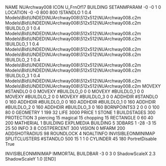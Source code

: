 NAME NUArchway008
ICON U_FrnOf17
BUILDING
SETANMPARAM -0 -0 1 0
LOCATION -0 -0 800 800
!STANDLO      1 0.4 Models\Bld\UNDED\NUArchway008\512x512\NUArchway008.c2m Models\Bld\UNDED\NUArchway008\512x512\NUArchway008.c2m 
!BUILDLO_0    1 0.4 Models\Bld\UNDED\NUArchway008\512x512\NUArchway008.c2m Models\Bld\UNDED\NUArchway008\512x512\NUArchway008.c2m 
!BUILDLO_1    1 0.4 Models\Bld\UNDED\NUArchway008\512x512\NUArchway008.c2m Models\Bld\UNDED\NUArchway008\512x512\NUArchway008.c2m 
!BUILDLO_2    1 0.4 Models\Bld\UNDED\NUArchway008\512x512\NUArchway008.c2m Models\Bld\UNDED\NUArchway008\512x512\NUArchway008.c2m 
!BUILDLO_3    1 0.4 Models\Bld\UNDED\NUArchway008\512x512\NUArchway008.c2m Models\Bld\UNDED\NUArchway008\512x512\NUArchway008.c2m 
MOVEXY #STANDLO    0 0
MOVEXY #BUILDLO_0  0 0
MOVEXY #BUILDLO_1  0 0
MOVEXY #BUILDLO_2  0 0
MOVEXY #BUILDLO_3  0 0
ADDHDIR #STANDLO 0 160
ADDHDIR #BUILDLO_0 0 160
ADDHDIR #BUILDLO_1 0 160
ADDHDIR #BUILDLO_2 0 160
ADDHDIR #BUILDLO_3 0 160
BORNPOINTS3 2 0 0 0 100 80 0
GEOMETRY 1 199 32
LIFE     3000
PRICE 1 STONE 1
BUILDSTAGES 300
PROTECTION 3 piercing 15 magical 15 chopping 15
RECTANGLE    0 60 40 200
MATHERIAL 1 BUILDING
EXPLMEDIA BUILDING 5
3DBARS 1 -28 -3 15 25 50
INFO 3 8
COSTPERCENT 300
VISION 0
MFARM 200
ADDSHOTRADIUS 98
ROUNDLOCK 4
NOALTINFO
INVISIBLEONMINIMAP
SPLITCLUSTERS #STANDLO 500 15 1 1 0
CYLINDER 45 180
PortretDisable True

INVISIBLEONMINIMAP
IMMORTAL
BUILDBAR -3 0 3 0
ShadowScaleX 2.3
ShadowScaleY 1.0
[END]
